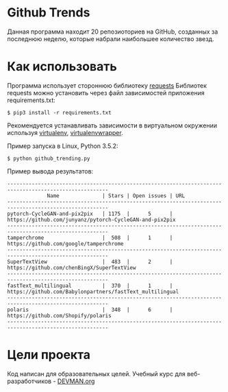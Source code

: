 # Github Trends

Данная программа находит 20 репозиоториев на GitHub, созданных за последнюю неделю, которые набрали наибольшее количество звезд.

# Как использовать
Программа использует стороннюю библиотеку [requests](https://github.com/kennethreitz/requests)
Библиотек requests можно установить через файл зависимостей приложения requirements.txt:
```#!bash
$ pip3 install -r requirements.txt
```
Рекомендуется устанавливать зависимости в виртуальном окружении используя [virtualenv](https://github.com/pypa/virtualenv), [virtualenvwrapper](https://pypi.python.org/pypi/virtualenvwrapper).

Пример запуска в Linux, Python 3.5.2:
```#!bash
$ python github_trending.py
```
Пример вывода результатов:
```#!bash
-------------------------------------------------------------------------------------------------------
             Name              | Stars | Open issues | URL
-------------------------------------------------------------------------------------------------------
pytorch-CycleGAN-and-pix2pix   | 1175  |      5      | https://github.com/junyanz/pytorch-CycleGAN-and-pix2pix
-------------------------------------------------------------------------------------------------------
tamperchrome                   |  508  |      1      | https://github.com/google/tamperchrome
-------------------------------------------------------------------------------------------------------
SuperTextView                  |  483  |      2      | https://github.com/chenBingX/SuperTextView
-------------------------------------------------------------------------------------------------------
fastText_multilingual          |  370  |      1      | https://github.com/Babylonpartners/fastText_multilingual
-------------------------------------------------------------------------------------------------------
polaris                        |  348  |      6      | https://github.com/Shopify/polaris
-------------------------------------------------------------------------------------------------------
```

# Цели проекта

Код написан для образовательных целей. Учебный курс для веб-разработчиков - [DEVMAN.org](https://devman.org)
